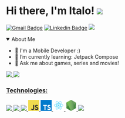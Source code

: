 <h1> Hi there, I'm Italo! <img src="https://media.giphy.com/media/iigp4VDyf5dCLRlGkm/giphy.gif" width="50"> </h1>

[![Gmail Badge](https://img.shields.io/badge/-italord.melo@gmail.com-c14438?style=flat-square&logo=Gmail&logoColor=white&link=mailto:italord.melo@gmail.com)](mailto:italord.melo@gmail.com)
[![Linkedin Badge](https://img.shields.io/badge/-LinkedIn-blue?style=flat-square&logo=Linkedin&logoColor=white&link=https://www.linkedin.com/in/italocmelo/)](https://www.linkedin.com/in/italocmelo/)
![](https://komarev.com/ghpvc/?username=Italord0)

<details open>
  <summary>About Me</summary>

- 📱 I'm a Mobile Developer :)
- 🌱 I’m currently learning: Jetpack Compose
- 💬 Ask me about games, series and movies!
</details>

<div>
  <a href="https://github.com/Italord0">

  <img height="184em" src="https://github-readme-stats.vercel.app/api?username=Italord0&show_icons=true&theme=vision-friendly-dark&include_all_commits=true&count_private=true"/>
  <img height="184em" src="https://github-readme-stats.vercel.app/api/top-langs/?username=Italord0&layout=compact&langs_count=8&theme=vision-friendly-dark"/>
<!--   <img height="319em" src="https://github-readme-streak-stats.herokuapp.com/?user=Italord0&theme=vision-friendly-dark" alt="carlosrodrigo" /> -->
    
  
</div>

<!--### Studying:-->
### Technologies:
<code><img height="30" src="https://user-images.githubusercontent.com/32901063/122115889-4e5af000-cdfb-11eb-8988-c7c776bce4f7.png"></code>
<code><img height="30" src="https://cdn.iconscout.com/icon/free/png-512/java-23-225999.png"></code>
<code><img height="30" src="https://cdn4.iconfinder.com/data/icons/logos-3/504/Swift-2-512.png"></code>
<code><img height="30" src="https://raw.githubusercontent.com/github/explore/80688e429a7d4ef2fca1e82350fe8e3517d3494d/topics/javascript/javascript.png"></code>
<code><img height="30" src="https://raw.githubusercontent.com/github/explore/80688e429a7d4ef2fca1e82350fe8e3517d3494d/topics/typescript/typescript.png"></code>
<code><img height="30" src="https://raw.githubusercontent.com/github/explore/80688e429a7d4ef2fca1e82350fe8e3517d3494d/topics/react/react.png"></code>
<code><img height="30" src="https://raw.githubusercontent.com/github/explore/80688e429a7d4ef2fca1e82350fe8e3517d3494d/topics/nodejs/nodejs.png"></code>
<code><img height="30" src="https://user-images.githubusercontent.com/51419598/152648731-567997ec-ac1c-4a9c-a816-a1fb1882abbe.png"></code>
<br>
